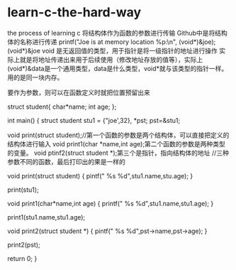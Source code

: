# learn-c-the-hard-way
the process of learning c
将结构体作为函数的参数进行传输
Github中是将结构体的名称进行传递
printf("Joe is at memory location %p:\n", (void*)&joe); (void*)&joe void 是无返回值的类型，用于指针是将一级指针的地址进行操作
实际上就是将地址传递出来用于后续使用（修改地址存放的值等），实际上(void*)&data是一个通用类型，data是什么类型，void*就与该类型的指针一样。用的是同一块内存。

要作为参数，则可以在函数定义时就把位置预留出来

struct student{
char*name;
int age;
};

int main()
{
struct student stu1 = {"joe',32}, *pst;
pst=&stu1;

void print(struct student);//第一个函数的参数是两个结构体，可以直接把定义的结构体进行输入
void print1(char *name,int age);第二个函数的参数是两种类型的变量。
void ptinf2(struct student *);第三个是指针，指向结构体的地址
//三种参数不同的函数，最后打印出的果是一样的







void print(struct student)
{
  pintf(" %s %d",stu1.name,stu.age);
  }

print(stu1);
  
  void print1(char*name,int age)
  {
  printf(" %s %d",stu1.name,stu1.age);
  }

print1(stu1.name,stu1.age);
  
void print2(struct student *)
{
  pintf(" %s %d",pst->name,pst->age);
  }

print2(pst);


return 0;
}
